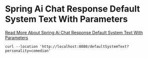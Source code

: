 # Spring Ai Chat Response Default System Text With Parameters



[Read More About Spring Ai Chat Response Default System Text With Parameters](https://wesome.org/spring-ai-chat-response-default-system-text-parameters)

```
curl --location 'http://localhost:8080/defaultSystemText?personality=comedian'
```